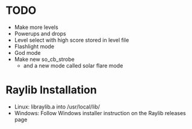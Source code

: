 # TODO
* Make more levels
* Powerups and drops
* Level select with high score stored in level file
* Flashlight mode
* God mode
* Make new so_cb_strobe
  * and a new mode called solar flare mode

# Raylib Installation
* Linux: libraylib.a into /usr/local/lib/
* Windows: Follow Windows installer instruction on the Raylib releases page

